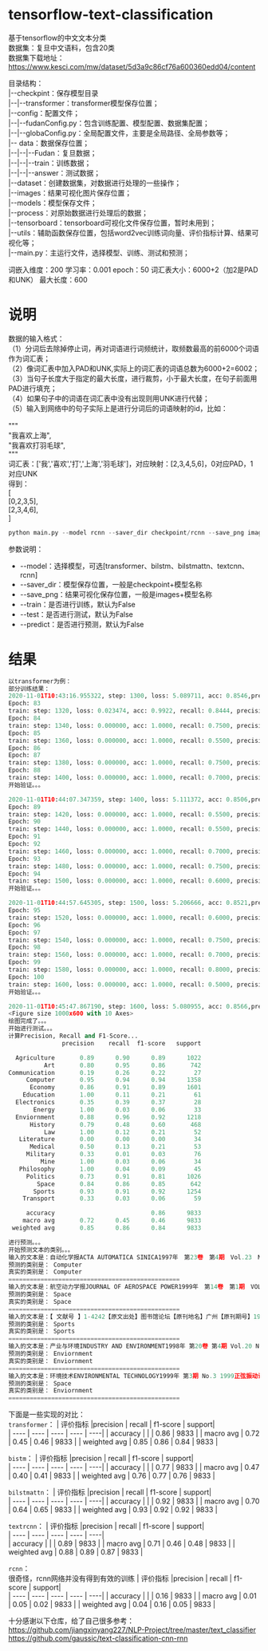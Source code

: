 # tensorflow-text-classification
基于tensorflow的中文文本分类<br>
数据集：复旦中文语料，包含20类<br>
数据集下载地址：https://www.kesci.com/mw/dataset/5d3a9c86cf76a600360edd04/content<br>


目录结构：<br>
|--checkpint：保存模型目录<br>
|--|--transformer：transformer模型保存位置；<br>
|--config：配置文件；<br>
|--|--fudanConfig.py：包含训练配置、模型配置、数据集配置；<br>
|--|--globaConfig.py：全局配置文件，主要是全局路径、全局参数等；<br>
|--   data：数据保存位置；<br>
|--|--|--Fudan：复旦数据；<br>
|--|--|--train：训练数据；<br>
|--|--|--answer：测试数据；<br>
|--dataset：创建数据集，对数据进行处理的一些操作；<br>
|--images：结果可视化图片保存位置；<br>
|--models：模型保存文件；<br>
|--process：对原始数据进行处理后的数据；<br>
|--tensorboard：tensorboard可视化文件保存位置，暂时未用到；<br>
|--utils：辅助函数保存位置，包括word2vec训练词向量、评价指标计算、结果可视化等；<br>
|--main.py：主运行文件，选择模型、训练、测试和预测；<br>
    
词嵌入维度：200 学习率：0.001 epoch：50 词汇表大小：6000+2（加2是PAD和UNK） 最大长度：600
# 说明
数据的输入格式：<br>
（1）分词后去除掉停止词，再对词语进行词频统计，取频数最高的前6000个词语作为词汇表；<br>
（2）像词汇表中加入PAD和UNK,实际上的词汇表的词语总数为6000+2=6002；<br>
（3）当句子长度大于指定的最大长度，进行裁剪，小于最大长度，在句子前面用PAD进行填充；<br>
（4）如果句子中的词语在词汇表中没有出现则用UNK进行代替；<br>
（5）输入到网络中的句子实际上是进行分词后的词语映射的id，比如：<br>
<br>
"""<br>
    "我喜欢上海",<br>
    "我喜欢打羽毛球",<br>
"""<br>
词汇表：['我','喜欢','打','上海','羽毛球']，对应映射：[2,3,4,5,6]，0对应PAD，1对应UNK
<br>
得到：<br>
[<br>
    [0,2,3,5],<br>
    [2,3,4,6],<br>
]<br>

```python
python main.py --model rcnn --saver_dir checkpoint/rcnn --save_png images/rcnn  --train  --test  --predict 
```

参数说明：
 -   --model：选择模型，可选[transformer、bilstm、bilstmattn、textcnn、rcnn]
 -   --saver_dir：模型保存位置，一般是checkpoint+模型名称
 -   --save_png：结果可视化保存位置，一般是images+模型名称
 -   --train：是否进行训练，默认为False
 -   --test：是否进行测试，默认为False
 -   --predict：是否进行预测，默认为False

# 结果
```python
以transformer为例：
部分训练结果：
2020-11-01T10:43:16.955322, step: 1300, loss: 5.089711, acc: 0.8546,precision: 0.3990, recall: 0.4061, f_beta: 0.3977 *
Epoch: 83
train: step: 1320, loss: 0.023474, acc: 0.9922, recall: 0.8444, precision: 0.8474, f_beta: 0.8457
Epoch: 84
train: step: 1340, loss: 0.000000, acc: 1.0000, recall: 0.7500, precision: 0.7500, f_beta: 0.7500
Epoch: 85
train: step: 1360, loss: 0.000000, acc: 1.0000, recall: 0.5500, precision: 0.5500, f_beta: 0.5500
Epoch: 86
Epoch: 87
train: step: 1380, loss: 0.000000, acc: 1.0000, recall: 0.7500, precision: 0.7500, f_beta: 0.7500
Epoch: 88
train: step: 1400, loss: 0.000000, acc: 1.0000, recall: 0.7000, precision: 0.7000, f_beta: 0.7000
开始验证。。。

2020-11-01T10:44:07.347359, step: 1400, loss: 5.111372, acc: 0.8506,precision: 0.4032, recall: 0.4083, f_beta: 0.3982 *
Epoch: 89
train: step: 1420, loss: 0.000000, acc: 1.0000, recall: 0.5500, precision: 0.5500, f_beta: 0.5500
Epoch: 90
train: step: 1440, loss: 0.000000, acc: 1.0000, recall: 0.5500, precision: 0.5500, f_beta: 0.5500
Epoch: 91
Epoch: 92
train: step: 1460, loss: 0.000000, acc: 1.0000, recall: 0.7000, precision: 0.7000, f_beta: 0.7000
Epoch: 93
train: step: 1480, loss: 0.000000, acc: 1.0000, recall: 0.7500, precision: 0.7500, f_beta: 0.7500
Epoch: 94
train: step: 1500, loss: 0.000000, acc: 1.0000, recall: 0.6000, precision: 0.6000, f_beta: 0.6000
开始验证。。。

2020-11-01T10:44:57.645305, step: 1500, loss: 5.206666, acc: 0.8521,precision: 0.4003, recall: 0.4040, f_beta: 0.3957 
Epoch: 95
train: step: 1520, loss: 0.000000, acc: 1.0000, recall: 0.6000, precision: 0.6000, f_beta: 0.6000
Epoch: 96
Epoch: 97
train: step: 1540, loss: 0.000000, acc: 1.0000, recall: 0.7500, precision: 0.7500, f_beta: 0.7500
Epoch: 98
train: step: 1560, loss: 0.000000, acc: 1.0000, recall: 0.7000, precision: 0.7000, f_beta: 0.7000
Epoch: 99
train: step: 1580, loss: 0.000000, acc: 1.0000, recall: 0.8000, precision: 0.8000, f_beta: 0.8000
Epoch: 100
train: step: 1600, loss: 0.000000, acc: 1.0000, recall: 0.5000, precision: 0.5000, f_beta: 0.5000
开始验证。。。

2020-11-01T10:45:47.867190, step: 1600, loss: 5.080955, acc: 0.8566,precision: 0.4087, recall: 0.4131, f_beta: 0.4036 *
<Figure size 1000x600 with 10 Axes>
绘图完成了。。。
开始进行测试。。。
计算Precision, Recall and F1-Score...
               precision    recall  f1-score   support

  Agriculture       0.89      0.90      0.89      1022
          Art       0.80      0.95      0.86       742
Communication       0.19      0.26      0.22        27
     Computer       0.95      0.94      0.94      1358
      Economy       0.86      0.91      0.89      1601
    Education       1.00      0.11      0.21        61
  Electronics       0.35      0.39      0.37        28
       Energy       1.00      0.03      0.06        33
  Enviornment       0.88      0.96      0.92      1218
      History       0.79      0.48      0.60       468
          Law       1.00      0.12      0.21        52
   Literature       0.00      0.00      0.00        34
      Medical       0.50      0.13      0.21        53
     Military       0.33      0.01      0.03        76
         Mine       1.00      0.03      0.06        34
   Philosophy       1.00      0.04      0.09        45
     Politics       0.73      0.91      0.81      1026
        Space       0.84      0.86      0.85       642
       Sports       0.93      0.91      0.92      1254
    Transport       0.33      0.03      0.06        59

     accuracy                           0.86      9833
    macro avg       0.72      0.45      0.46      9833
 weighted avg       0.85      0.86      0.84      9833
```

```python
进行预测。。。
开始预测文本的类别。。。
输入的文本是：自动化学报ACTA AUTOMATICA SINICA1997年　第23卷　第4期　Vol.23　No.4　1997一种在线建模方法的研究1)赵希男　粱三龙　潘德惠摘　要　针对一类系统提出了一种通用性...
预测的类别是： Computer
真实的类别是： Computer
================================================
输入的文本是：航空动力学报JOURNAL OF AEROSPACE POWER1999年　第14卷　第1期　VOL.14　No.1　1999变几何涡扇发动机几何调节对性能的影响朱之丽　李　东摘要：本文以高推重比涡扇...
预测的类别是： Space
真实的类别是： Space
================================================
输入的文本是：【 文献号 】1-4242【原文出处】图书馆论坛【原刊地名】广州【原刊期号】199503【原刊页号】13-15【分 类 号】G9【分 类 名】图书馆学、信息科学、资料工作【 作  者 】周坚宇【复印期...
预测的类别是： Sports
真实的类别是： Sports
================================================
输入的文本是：产业与环境INDUSTRY AND ENVIRONMENT1998年 第20卷 第4期 Vol.20 No.4 1998科技期刊采矿——事实与数字引　言本期《产业与环境》中的向前看文章并没有十分详细地...
预测的类别是： Enviornment
真实的类别是： Enviornment
================================================
输入的文本是：环境技术ENVIRONMENTAL TECHNOLOGY1999年 第3期 No.3 1999正弦振动试验中物理计算闫立摘要：本文通过阐述正弦振动试验技术涉及的物理概念、力学原理，编写了较适用的C语言...
预测的类别是： Space
真实的类别是： Enviornment
================================================
```


下面是一些实现的对比：<br>
`transformer`：
|    评价指标     |precision |  recall  |  f1-score | support|  
|    ----        |   ----   |    ----  |    ----   |    ----|
|     accuracy   |          |          |    0.86   |   9833 |
|    macro avg   |    0.72  |    0.45  |    0.46   |   9833 |
| weighted avg   |    0.85  |    0.86  |    0.84   |   9833 |

`bistm`：
|    评价指标     |precision |  recall  |  f1-score | support|  
|    ----        |   ----   |    ----  |    ----   |    ----|
|  accuracy      |          |          |    0.77   |   9833 |
|    macro avg   |    0.47  |    0.40  |    0.41   |   9833 |
| weighted avg   |    0.76  |    0.77  |    0.76   |   9833 |

`bilstmattn`：
|    评价指标     |precision |  recall  |  f1-score | support|  
|    ----        |   ----   |    ----  |    ----   |    ----|
|     accuracy   |          |          |    0.92   |   9833 |
|    macro avg   |    0.70  |    0.64  |    0.65   |   9833 |
| weighted avg   |    0.93  |    0.92  |    0.92   |   9833 |

`textrcnn`：
|    评价指标     |precision |  recall  |  f1-score | support|  
|    ----        |   ----   |    ----  |    ----   |    ----|   
|     accuracy   |          |          |    0.89   |   9833 |
|    macro avg   |    0.71  |    0.46  |    0.48   |   9833 |
| weighted avg   |    0.88  |    0.89  |    0.87   |   9833 |

`rcnn`：<br>
很奇怪，rcnn网络并没有得到有效的训练
|    评价指标     |precision |  recall  |  f1-score | support|  
|    ----        |   ----   |    ----  |    ----   |    ----| 
|     accuracy   |          |          |    0.16   |   9833 |
|    macro avg   |    0.01  |    0.05  |    0.02   |   9833 |
| weighted avg   |    0.04  |    0.16  |    0.05   |   9833 |

十分感谢以下仓库，给了自己很多参考：<br>
https://github.com/jiangxinyang227/NLP-Project/tree/master/text_classifier
https://github.com/gaussic/text-classification-cnn-rnn
